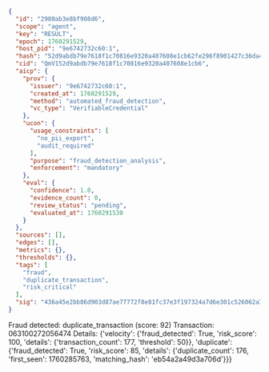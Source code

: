 ```json
{
  "id": "2980ab3e8bf908d6",
  "scope": "agent",
  "key": "RESULT",
  "epoch": 1760291529,
  "host_pid": "9e6742732c60:1",
  "hash": "52d9abdb79e7618f1c70816e9320a407608e1cb62fe296f8901427c36da4bd33",
  "cid": "QmV152d9abdb79e7618f1c70816e9320a407608e1cb6",
  "aicp": {
    "prov": {
      "issuer": "9e6742732c60:1",
      "created_at": 1760291529,
      "method": "automated_fraud_detection",
      "vc_type": "VerifiableCredential"
    },
    "ucon": {
      "usage_constraints": [
        "no_pii_export",
        "audit_required"
      ],
      "purpose": "fraud_detection_analysis",
      "enforcement": "mandatory"
    },
    "eval": {
      "confidence": 1.0,
      "evidence_count": 0,
      "review_status": "pending",
      "evaluated_at": 1760291530
    }
  },
  "sources": [],
  "edges": [],
  "metrics": {},
  "thresholds": {},
  "tags": [
    "fraud",
    "duplicate_transaction",
    "risk_critical"
  ],
  "sig": "436a45e2bb86d903d87ae77772f8e81fc37e3f197324a7d6e301c526062a7785"
}
```

Fraud detected: duplicate_transaction (score: 92)
Transaction: 063100272056474
Details: {'velocity': {'fraud_detected': True, 'risk_score': 100, 'details': {'transaction_count': 177, 'threshold': 50}}, 'duplicate': {'fraud_detected': True, 'risk_score': 85, 'details': {'duplicate_count': 176, 'first_seen': 1760285763, 'matching_hash': 'eb54a2a49d3a706d'}}}